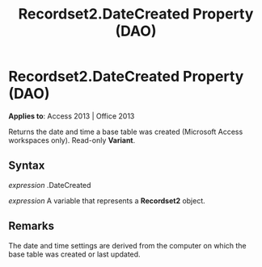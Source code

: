 ﻿---
title: Recordset2.DateCreated Property (DAO)
TOCTitle: DateCreated Property
ms:assetid: b22aa1c1-b1a8-fe80-7a7e-b2a51249b198
ms:mtpsurl: https://msdn.microsoft.com/en-us/library/Ff822016(v=office.15)
ms:contentKeyID: 48547163
ms.date: 09/18/2015
mtps_version: v=office.15
---

# Recordset2.DateCreated Property (DAO)


**Applies to**: Access 2013 | Office 2013

Returns the date and time a base table was created (Microsoft Access workspaces only). Read-only **Variant**.

## Syntax

*expression* .DateCreated

*expression* A variable that represents a **Recordset2** object.

## Remarks

The date and time settings are derived from the computer on which the base table was created or last updated.

